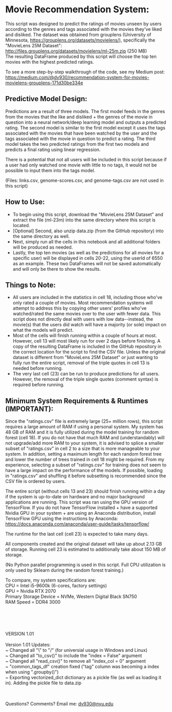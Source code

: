 # Movie Recommendation System:

This script was designed to predict the ratings of movies unseen by users according to the genres and tags associated with the movies they've liked and disliked. The dataset was obtained from grouplens (University of Minnesota, https://grouplens.org/datasets/movielens/), specifically the "MovieLens 25M Dataset": http://files.grouplens.org/datasets/movielens/ml-25m.zip (250 MB)<br>
The resulting DataFrame produced by this script will choose the top ten movies with the highest predicted ratings.

To see a more step-by-step walkthrough of the code, see my Medium post: https://medium.com/@dv930/recommendation-system-for-movies-movielens-grouplens-171d30be334e

## Predictive Model Design:
Predictions are a result of three models. The first model feeds in the genres from the movies that the like and disliked + the genres of the movie in question into a neural network/deep learning model and outputs a predicted rating. The second model is similar to the first model except it uses the tags associated with the movies that have been watched by the user and the tags associated with the movie in question to predict a rating. The third model takes the two predicted ratings from the first two models and predicts a final rating using linear regression.

There is a potential that not all users will be included in this script because if a user had only watched one movie with little to no tags, it would not be possible to input them into the tags model.

(Files: links.csv, genome-scores.csv, and genome-tags.csv are not used in this script)

## How to Use:
- To begin using this script, download the "MovieLens 25M Dataset" and extract the file (ml-23m) into the same directory where this script is located.
- [Optional] Second, also unzip data.zip (from the GitHub repository) into the same directory as well.
- Next, simply run all the cells in this notebook and all additional folders will be produced as needed. 
- Lastly, the top ten movies (as well as the predictions for all movies for a specific user) will be displayed in cells 20-22, using the userId of 6550 as an example. These two DataFrames will not be saved automatically and will only be there to show the results. 

## Things to Note:
- All users are included in the statistics in cell 18, including those who've only rated a couple of movies. Most recommendation systems will attempt to address this by copying other users' profiles who've watched/rated the same movies over to the user with fewer data. This script does not directly deal with users with low data--instead, the movie(s) that the users did watch will have a majority (or sole) impact on what the models will predict.
- Most of the cells will finish running within a couple of hours at most. However, cell 13 will most likely run for over 2 days before finishing. A copy of the resulting DataFrame is included in the GitHub repository in the correct location for the script to find the CSV file. Unless the original dataset is different from "MovieLens 25M Dataset" or just wanting to fully run the entire script, removal of the triple quotes in cell 13 is needed before running.
- The very last cell (23) can be run to produce predictions for all users. However, the removal of the triple single quotes (comment syntax) is required before running.


## Minimum System Requirements & Runtimes (IMPORTANT):
Since the "ratings.csv" file is extremely large (25+ million rows), this script requires a large amount of RAM if using a personal system. My system has 48 GB of RAM and it is fully utilized during the model training for random forest (cell 18).  If you do not have that much RAM and (understandably) will not upgrade/add more RAM to your system, it is advised to splice a smaller subset of "ratings.csv" in cell 2 to a size that is more manageable to your system. In addition, setting a maximum length for each random forest tree and lower the number of trees trained in cell 18 might be required. From my experience, selecting a subset of "ratings.csv" for training does not seem to have a large impact on the performance of the models. If possible, loading in "ratings.csv" and shuffling it before subsetting is recommended since the CSV file is ordered by users.

The entire script (without cells 13 and 23) should finish running within a day if the system is up-to-date on hardware and no major background applications are running. This script was ran using the GPU version of TensorFlow. If you do not have TensorFlow installed + have a supported Nvidia GPU in your system + are using an Anaconda distribution, install TensorFlow GPU using the instructions by Anaconda: https://docs.anaconda.com/anaconda/user-guide/tasks/tensorflow/

The runtime for the last cell (cell 23) is expected to take many days.

All components created and the original dataset will take up about 2.13 GB of storage. Running cell 23 is estimated to additionally take about 150 MB of storage.


(No Python parallel programming is used in this script. Full CPU utilization is only used by Sklearn during the random forest training.)

To compare, my system specifications are: <br>
CPU = Intel i5-9600k (6-cores, factory settings) <br>
GPU = Nvidia RTX 2070<br>
Primary Storage Device = NVMe, Western Digital Black SN750<br>
RAM Speed = DDR4 3000


<br><br><br><br>
VERSION 1.01<br><br>
Version 1.01 Updates:<br>
~ Changed all "\\" to "/" (for universial usage in Windows and Linux)<br>
~ Changed all "to_csv()" to include the "index = False" argument<br>
~ Changed all "read_csv()" to remove all "index_col = 0" argument<br>
~ "common_tags_df" creation fixed ("tag" column was becoming a index when using ".groupby()")<br>
~ Exporting vectorized_dict dictionary as a pickle file (as well as loading it in). Adding the pickle file to data.zip<br>

<br><br>
Questions? Comments? Email me: dv930@nyu.edu
